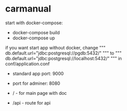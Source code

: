 # carmanual

start with docker-compose:
 - docker-compose build
 - docker-compose up

if you want start app without docker, change """ db.default.url="jdbc:postgresql://pgdb:5432/" """ to """ db.default.url="jdbc:postgresql://localhost:5432/" """ in conf/application.conf

- standard app port: 9000
- port for adminer: 8080

- / - for main page with doc
- /api - route for api
